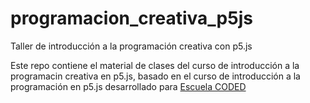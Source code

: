 # programacion_creativa_p5js
Taller de introducción a la programación creativa con p5.js

Este repo contiene el material de clases del curso de introducción a la programacin creativa en p5.js, basado en el curso de introducción a la programación en p5.js desarrollado para [Escuela CODED](https://github.com/codedescuela/taller_p5js_01)
